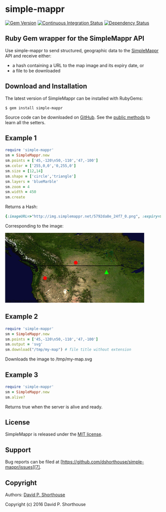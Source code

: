 simple-mappr
============

[![Gem Version][1]][2]
[![Continuous Integration Status][3]][4]
[![Dependency Status][10]][11]

Ruby Gem wrapper for the SimpleMappr API
----------------------------------------

Use simple-mappr to send structured, geographic data to
the [SimpleMappr][9] API and receive either:

* a hash containing a URL to the map image and its expiry date, or
* a file to be downloaded

Download and Installation
-------------------------

The latest version of SimpleMappr can be installed with RubyGems:

```
$ gem install simple-mappr
```

Source code can be downloaded on [GitHub][5]. See the [public methods](lib/simple-mappr.rb) to learn all the setters.

Example 1
---------

```ruby
require 'simple-mappr'
sm = SimpleMappr.new
sm.points = ['45,-120\n50,-110','47,-100']
sm.color = ['255,0,0','0,255,0']
sm.size = [12,14]
sm.shape = ['circle','triangle']
sm.layers = 'blueMarble'
sm.zoom = 4
sm.width = 450
sm.create
```

Returns a Hash:

```ruby
{:imageURL=>"http://img.simplemappr.net/5792da8e_24f7_0.png", :expiry=>"2016-07-23T04:46:39-04:00"}
```

Corresponding to the image:

![SimpleMappr](spec/files/example.png)

Example 2
---------

```ruby
require 'simple-mappr'
sm = SimpleMappr.new
sm.points = ['45,-120\n50,-110','47,-100']
sm.output = 'svg'
sm.download("/tmp/my-map") # file title without extension
```

Downloads the image to /tmp/my-map.svg

Example 3
---------

```ruby
require 'simple-mappr'
sm = SimpleMappr.new
sm.alive?
```
Returns true when the server is alive and ready.

License
-------

SimpleMappr is released under the [MIT license][6].

Support
-------

Bug reports can be filed at [https://github.com/dshorthouse/simple-mappr/issues][7].

Copyright
---------

Authors: [David P. Shorthouse][8]

Copyright (c) 2016 David P. Shorthouse

[1]: https://badge.fury.io/rb/simple-mappr.svg
[2]: http://badge.fury.io/rb/simple-mappr
[3]: https://secure.travis-ci.org/dshorthouse/simple-mappr.svg
[4]: http://travis-ci.org/dshorthouse/simple-mappr
[5]: https://github.com/dshorthouse/simple-mappr
[6]: http://www.opensource.org/licenses/MIT
[7]: https://github.com/dshorthouse/simple-mappr/issues
[8]: https://github.com/dshorthouse
[9]: http://www.simplemppr.net
[10]: https://gemnasium.com/dshorthouse/simple-mappr.svg
[11]: https://gemnasium.com/dshorthouse/simple-mappr